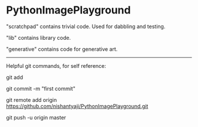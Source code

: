 # PythonImagePlayground

"scratchpad" contains trivial code. Used for dabbling and testing.

"lib" contains library code.

"generative" contains code for generative art.


---------------------------------------------------------
Helpful git commands, for self reference:

git add

git commit -m "first commit"

git remote add origin https://github.com/nishantyaji/PythonImagePlayground.git

git push -u origin master
